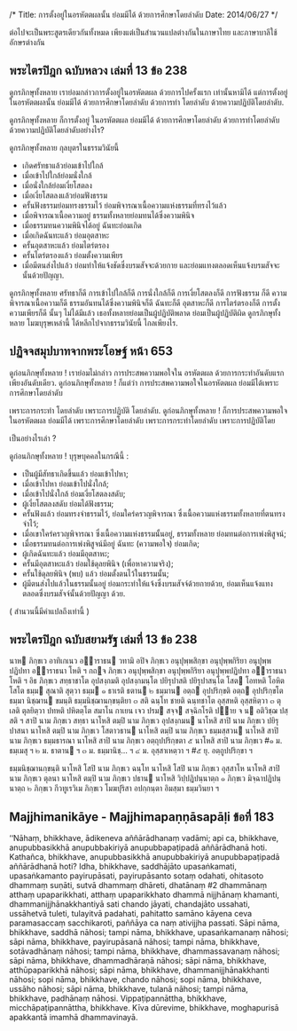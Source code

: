 /*
Title: การตั้งอยู่ในอรหัตตผลนั้น ย่อมมีได้ ด้วยการศึกษาโดยลำดับ
Date: 2014/06/27
*/


ต่อไปจะเป็นพระสูตรเดียวกันทั้งหมด เพียงแต่เป็นสำนวนแปลต่างกันในภาษาไทย และภาษาบาลีใช้อักษรต่างกัน

## พระไตรปิฎก ฉบับหลวง เล่มที่ 13 ข้อ 238
ดูกรภิกษุทั้งหลาย เราย่อมกล่าวการตั้งอยู่ในอรหัตตผล ด้วยการไปครั้งแรก เท่านั้นหามิได้ แต่การตั้งอยู่ในอรหัตตผลนั้น ย่อมมีได้ ด้วยการศึกษาโดยลำดับ ด้วยการทำ โดยลำดับ ด้วยความปฏิบัติโดยลำดับ. 

ดูกรภิกษุทั้งหลาย ก็การตั้งอยู่ ในอรหัตตผล ย่อมมีได้ ด้วยการศึกษาโดยลำดับ ด้วยการทำโดยลำดับ ด้วยความปฏิบัติโดยลำดับอย่างไร? 

ดูกรภิกษุทั้งหลาย กุลบุตรในธรรมวินัยนี้ 

* เกิดศรัทธาแล้วย่อมเข้าไปใกล้ 
* เมื่อเข้าไปใกล้ย่อมนั่งใกล้
* เมื่อนั่งใกล้ย่อมเงี่ยโสตลง 
* เมื่อเงี่ยโสตลงแล้วย่อมฟังธรรม 
* ครั้นฟังธรรมย่อมทรงธรรมไว้ ย่อมพิจารณาเนื้อความแห่งธรรมที่ทรงไว้แล้ว 
* เมื่อพิจารณาเนื้อความอยู่ ธรรมทั้งหลายย่อมทนได้ซึ่งความพินิจ 
* เมื่อธรรมทนความพินิจได้อยู่ ฉันทะย่อมเกิด 
* เมื่อเกิดฉันทะแล้ว ย่อมอุตสาหะ
* ครั้นอุตสาหะแล้ว ย่อมไตร่ตรอง 
* ครั้นไตร่ตรองแล้ว ย่อมตั้งความเพียร 
* เมื่อมีตนส่งไปแล้ว ย่อมทำให้แจ้งชัดซึ่งบรมสัจจะด้วยกาย และย่อมแทงตลอดเห็นแจ้งบรมสัจจะนั้นด้วยปัญญา.

ดูกรภิกษุทั้งหลาย ศรัทธาก็ดี การเข้าไปใกล้ก็ดี การนั่งใกล้ก็ดี การเงี่ยโสตลงก็ดี การฟังธรรม
ก็ดี ความพิจารณาเนื้อความก็ดี ธรรมอันทนได้ซึ่งความพินิจก็ดี ฉันทะก็ดี อุตสาหะก็ดี
การไตร่ตรองก็ดี การตั้งความเพียรก็ดี นั้นๆ ไม่ได้มีแล้ว เธอทั้งหลายย่อมเป็นผู้ปฏิบัติพลาด
ย่อมเป็นผู้ปฏิบัติผิด ดูกรภิกษุทั้งหลาย โมฆบุรุษเหล่านี้ ได้หลีกไปจากธรรมวินัยนี้ ไกลเพียงไร.

## ปฏิจจสมุปบาทจากพระโอษฐ์ หน้า 653
ดูก่อนภิกษุทั้งหลาย	! 	เราย่อมไม่กล่าว การประสพความพอใจใน
อรหัตตผล   ด้วยการกระทำอันดับแรกเพียงอันดับเดียว.   ดูก่อนภิกษุทั้งหลาย ! 
ก็แต่ว่า การประสพความพอใจในอรหัตตผล ย่อมมีได้เพราะการศึกษาโดยลำดับ 

เพราะการกระทำ โดยลำดับ เพราะการปฏิบัติ โดยลำดับ.
ดูก่อนภิกษุทั้งหลาย 	! 	ก็การประสพความพอใจในอรหัตตผล ย่อมมีได้
เพราะการศึกษาโดยลำดับ เพราะการกระทำโดยลำดับ เพราะการปฏิบัติโดย

เป็นอย่างไรเล่า ?
       		
ดูก่อนภิกษุทั้งหลาย 	! 	บุรุษบุคคลในกรณีนี้ :

* เป็นผู้มีสัทธาเกิดขึ้นแล้ว 	ย่อมเข้าไปหา;
* เมื่อเข้าไปหา 	ย่อมเข้าไปนั่งใกล้;
* เมื่อเข้าไปนั่งใกล้ 	ย่อมเงี่ยโสตลงสดับ;
* ผู้เงี่ยโสตลงสดับ 	ย่อมได้ฟังธรรม;
* ครั้นฟังแล้ว 	ย่อมทรงจำธรรมไว้, ย่อมใคร่ครวญพิจารณา ซึ่งเนื้อความแห่งธรรมทั้งหลายที่ตนทรงจำไว้;
* เมื่อเขาใคร่ครวญพิจารณา ซึ่งเนื้อความแห่งธรรมนั้นอยู่, ธรรมทั้งหลาย ย่อมทนต่อการเพ่งพิสูจน์;
* เมื่อธรรมทนต่อการเพ่งพิสูจน์มีอยู่ ฉันทะ (ความพอใจ) ย่อมเกิด; 
* ผู้เกิดฉันทะแล้ว 	ย่อมมีอุตสาหะ;
* ครั้นมีอุตสาหะแล้ว 	ย่อมใช้ดุลยพินิจ (เพื่อหาความจริง); 
* ครั้นใช้ดุลยพินิจ (พบ) แล้ว 	ย่อมตั้งตนไว้ในธรรมนั้น; 
* ผู้มีตนส่งไปแล้วในธรรมนั้นอยู่ ย่อมกระทำให้แจ้งซึ่งบรมสัจจ์ด้วยกายด้วย, ย่อมเห็นแจ้งแทงตลอดซึ่งบรมสัจจ์นั้นด้วยปัญญา ด้วย.

( สำนวนนี้มีคำแปลถึงเท่านี้ )

## พระไตรปิฎก ฉบับสยามรัฐ เล่มที่ 13 ข้อ 238
นาห   ภิกฺขเว  อาทิเกเนว  อฺาราธน  วทามิ  อปิจ
ภิกฺขเว    อนุปุพฺพสิกฺขา   อนุปุพฺพกิริยา   อนุปุพฺพปฏิปทา   อฺาราธนา
โหติ   ฯ   กถฺจ  ภิกฺขเว  อนุปุพฺพสิกฺขา  อนุปุพฺพกิริยา  อนุปุพฺพปฏิปทา
อฺาราธนา    โหติ    ฯ   อิธ   ภิกฺขเว   สทฺธาชาโต   อุปสงฺกมติ
อุปสงฺกมนฺโต      ปยิรุปาสติ      ปยิรุปาสนฺโต     โสต     โอทหติ
โอหิตโสโต  ธมฺม  สุณาติ  สุตฺวา  ธมฺม  ๑  ธาเรติ ธตาน ๒ ธมฺมาน
อตฺถ    อุปปริกฺขติ    อตฺถ    อุปปริกฺขโต   ธมฺมา   นิชฺฌาน   ขมนฺติ
ธมฺมนิชฺฌานกฺขนฺติยา   ๓   สติ   ฉนฺโท   ชายติ   ฉนฺทชาโต  อุสฺสหติ
อุสฺสหิตฺวา   ๓   ตุเลติ  ตุลยิตฺวา  ปทหติ  ปหิตตฺโต  สมาโน  กาเยน
เจว   ปรม   สจฺจ   สจฺฉิกโรติ   ปฺาย  จ  น  อติวิชฺฌ  ปสฺสติ  ฯ
สาปิ    นาม    ภิกฺขเว    สทฺธา   นาโหสิ   ตมฺปิ   นาม   ภิกฺขเว
อุปสงฺกมน    นาโหสิ   สาปิ   นาม   ภิกฺขเว   ปยิรุปาสนา   นาโหสิ
ตมฺปิ   นาม   ภิกฺขเว   โสตาวธาน   นาโหสิ   ตมฺปิ   นาม  ภิกฺขเว
ธมฺมสฺสวน    นาโหสิ   สาปิ   นาม   ภิกฺขเว   ธมฺมธารณา   นาโหสิ
สาปิ  นาม  ภิกฺขเว  อตฺถุปปริกฺขตา  ๕   นาโหสิ  สาปิ  นาม ภิกฺขเว
\#๑ ม. ธมฺเมสุ ฯ  ๒ ม. ธาตาน ฯ  ๓ ม. ธมฺมานิชฺ... ฯ  ๔ ม. อุสฺสาเหตฺวา ฯ
\#๕ ยุ. อตฺถูปปริกฺขา ฯ

ธมฺมนิชฺฌานกฺขนฺติ   นาโหสิ   โสปิ   นาม   ภิกฺขเว   ฉนฺโท   นาโหสิ
โสปิ   นาม   ภิกฺขเว  อุสฺสาโห  นาโหสิ  สาปิ  นาม  ภิกฺขเว  ตุลนา
นาโหสิ   ตมฺปิ   นาม   ภิกฺขเว   ปธาน  นาโหสิ  วิปฺปฏิปนฺนาตฺถ  ๑
ภิกฺขเว  มิจฺฉาปฏิปนฺนาตฺถ  ๒  ภิกฺขเว  กีวทูเรวิเม  ภิกฺขเว โมฆปุริสา
อปกฺกนฺตา อิมสฺมา ธมฺมวินยา ฯ


## Majjhimanikāye - Majjhimapaṇṇāsapāḷi ข้อที่ 183
‘‘Nāhaṃ, bhikkhave, ādikeneva aññārādhanaṃ vadāmi; api ca, bhikkhave, anupubbasikkhā anupubbakiriyā anupubbapaṭipadā  aññārādhanā hoti. Kathañca, bhikkhave, anupubbasikkhā anupubbakiriyā anupubbapaṭipadā aññārādhanā hoti? Idha, bhikkhave, saddhājāto upasaṅkamati, upasaṅkamanto payirupāsati, payirupāsanto sotaṃ odahati, ohitasoto dhammaṃ suṇāti, sutvā dhammaṃ dhāreti, dhatānaṃ #2 dhammānaṃ atthaṃ upaparikkhati, atthaṃ upaparikkhato dhammā nijjhānaṃ khamanti, dhammanijjhānakkhantiyā sati chando jāyati, chandajāto ussahati, ussāhetvā tuleti, tulayitvā padahati, pahitatto samāno kāyena ceva paramasaccaṃ sacchikaroti, paññāya ca naṃ ativijjha passati. Sāpi nāma, bhikkhave, saddhā nāhosi; tampi nāma, bhikkhave, upasaṅkamanaṃ nāhosi; sāpi nāma, bhikkhave, payirupāsanā nāhosi; tampi nāma, bhikkhave, sotāvadhānaṃ nāhosi; tampi nāma, bhikkhave, dhammassavanaṃ nāhosi; sāpi nāma, bhikkhave, dhammadhāraṇā nāhosi; sāpi nāma, bhikkhave, atthūpaparikkhā nāhosi; sāpi nāma, bhikkhave, dhammanijjhānakkhanti  nāhosi; sopi nāma, bhikkhave, chando nāhosi; sopi nāma, bhikkhave, ussāho nāhosi; sāpi nāma, bhikkhave, tulanā nāhosi; tampi nāma, bhikkhave, padhānaṃ nāhosi. Vippaṭipannāttha, bhikkhave, micchāpaṭipannāttha, bhikkhave. Kīva dūrevime, bhikkhave, moghapurisā apakkantā imamhā dhammavinayā.
